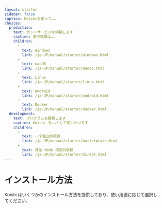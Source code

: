 ```yaml
---
layout: starter
sidebar: false
caption: Koishiを使って……
choices:
  production:
    text: ボットサービスを構築します
    caption: 実行環境は……
    children:
      - 
        text: Windows
        link: /ja-JP/manual/starter/windows.html
      - 
        text: macOS
        link: /ja-JP/manual/starter/macos.html
      - 
        text: Linux
        link: /ja-JP/manual/starter/linux.html
      - 
        text: Android
        link: /ja-JP/manual/starter/android.html
      - 
        text: Docker
        link: /ja-JP/manual/starter/docker.html
  development:
    text: プログラムを開発します
    caption: Koishi を……として使いたいです
    children:
      - 
        text: 一个独立的项目
        link: /ja-JP/manual/starter/boilerplate.html
      - 
        text: 其他 Node 项目的依赖
        link: /ja-JP/manual/starter/direct.html
---
```


# インストール方法

Koishi はいくつかのインストール方法を提供しており、使い用途に応じて選択してください。
